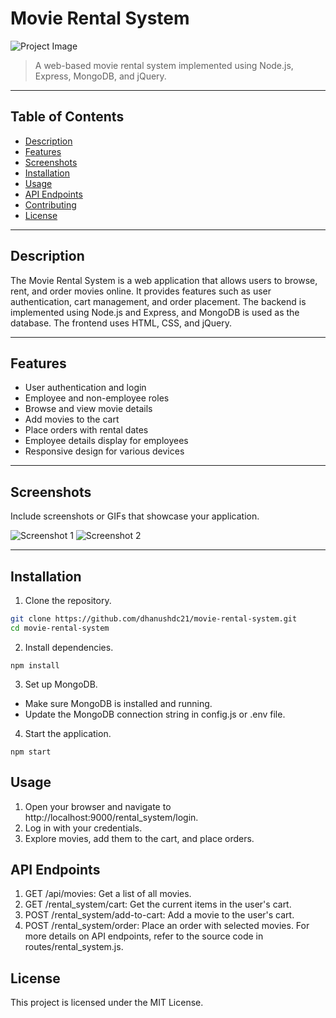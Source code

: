# Movie Rental System

![Project Image](url_to_project_image)

> A web-based movie rental system implemented using Node.js, Express, MongoDB, and jQuery.

---

## Table of Contents

- [Description](#description)
- [Features](#features)
- [Screenshots](#screenshots)
- [Installation](#installation)
- [Usage](#usage)
- [API Endpoints](#api-endpoints)
- [Contributing](#contributing)
- [License](#license)

---

## Description

The Movie Rental System is a web application that allows users to browse, rent, and order movies online. It provides features such as user authentication, cart management, and order placement. The backend is implemented using Node.js and Express, and MongoDB is used as the database. The frontend uses HTML, CSS, and jQuery.

---

## Features

- User authentication and login
- Employee and non-employee roles
- Browse and view movie details
- Add movies to the cart
- Place orders with rental dates
- Employee details display for employees
- Responsive design for various devices

---

## Screenshots

Include screenshots or GIFs that showcase your application.

![Screenshot 1](url_to_screenshot1)
![Screenshot 2](url_to_screenshot2)

---

## Installation

1. Clone the repository.

```bash
git clone https://github.com/dhanushdc21/movie-rental-system.git
cd movie-rental-system
```
2. Install dependencies.
```
npm install
```
3. Set up MongoDB.
- Make sure MongoDB is installed and running.
- Update the MongoDB connection string in config.js or .env file.

4. Start the application.
```
npm start
```

## Usage

1. Open your browser and navigate to http://localhost:9000/rental_system/login.
2. Log in with your credentials.
3. Explore movies, add them to the cart, and place orders.

## API Endpoints

1. GET /api/movies: Get a list of all movies.
2. GET /rental_system/cart: Get the current items in the user's cart.
3. POST /rental_system/add-to-cart: Add a movie to the user's cart.
4. POST /rental_system/order: Place an order with selected movies.
 For more details on API endpoints, refer to the source code in routes/rental_system.js.

## License

This project is licensed under the MIT License.
